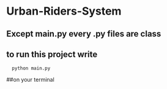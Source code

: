 # Urban-Riders-System
## Except main.py every .py files are class
## to run this project write 
```
  python main.py
 ```
 ##on your terminal
 
